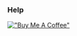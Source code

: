 ### Help
[!["Buy Me A Coffee"](https://www.buymeacoffee.com/assets/img/custom_images/orange_img.png)](https://www.buymeacoffee.com/brorojame)

